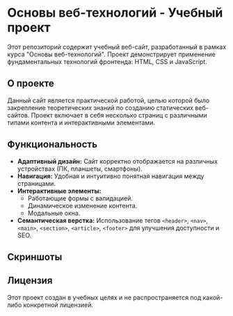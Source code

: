 # Основы веб-технологий - Учебный проект

Этот репозиторий содержит учебный веб-сайт, разработанный в рамках курса "Основы веб-технологий". Проект демонстрирует применение фундаментальных технологий фронтенда: HTML, CSS и JavaScript.

## О проекте

Данный сайт является практической работой, целью которой было закрепление теоретических знаний по созданию статических веб-сайтов. Проект включает в себя несколько страниц с различными типами контента и интерактивными элементами.

## Функциональность

*   **Адаптивный дизайн:** Сайт корректно отображается на различных устройствах (ПК, планшеты, смартфоны).
*   **Навигация:** Удобная и интуитивно понятная навигация между страницами.
*   **Интерактивные элементы:**
    *   Работающие формы с валидацией.
    *   Динамическое изменение контента.
    *   Модальные окна.
*   **Семантическая верстка:** Использование тегов `<header>`, `<nav>`, `<main>`, `<section>`, `<article>`, `<footer>` для улучшения доступности и SEO.

## Скриншоты

## Лицензия

Этот проект создан в учебных целях и не распространяется под какой-либо конкретной лицензией.
